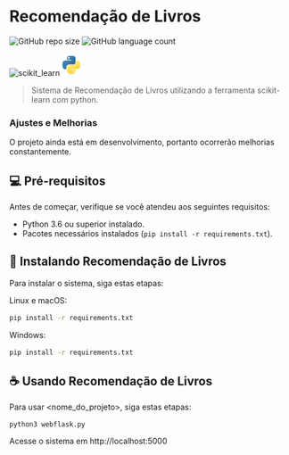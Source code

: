 # Recomendação de Livros

![GitHub repo size](https://img.shields.io/github/repo-size/msalmeida1/MachineLearning?style=for-the-badge)
![GitHub language count](https://img.shields.io/github/languages/count/msalmeida1/MachineLearning?style=for-the-badge)

<img src="https://upload.wikimedia.org/wikipedia/commons/0/05/Scikit_learn_logo_small.svg" alt="scikit_learn" width="40" height="40"/><img src="https://raw.githubusercontent.com/devicons/devicon/master/icons/python/python-original.svg" alt="python" width="40" height="40"/>   

> Sistema de Recomendação de Livros utilizando a ferramenta scikit-learn com python.

### Ajustes e Melhorias

O projeto ainda está em desenvolvimento, portanto ocorrerão melhorias constantemente.

## 💻 Pré-requisitos

Antes de começar, verifique se você atendeu aos seguintes requisitos:

- Python 3.6 ou superior instalado.
- Pacotes necessários instalados (`pip install -r requirements.txt`).

## 🚀 Instalando Recomendação de Livros

Para instalar o sistema, siga estas etapas:

Linux e macOS:

```bash
pip install -r requirements.txt
```

Windows:   

```bash
pip install -r requirements.txt
```   

## ☕ Usando Recomendação de Livros

Para usar <nome_do_projeto>, siga estas etapas:

```
python3 webflask.py
```

Acesse o sistema em http://localhost:5000
